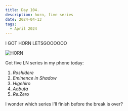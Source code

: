 ```yaml
---
title: Day 104.
description: horn, five series
date: 2024-04-13
tags: 
  - April 2024
---
```


I GOT HORN LETSGOOOOOO

![HORN](https://cdn.discordapp.com/attachments/1103224006586417152/1228398650674385007/Screenshot_2024-04-13_003708.png?ex=662be664&is=66197164&hm=230a16784a124c43d5f7d88260019e451e077d5d4b2437fd49623255f1d75584&)

Got five LN series in my phone today:

1. *Roshidere*
2. *Eminence in Shadow*
3. *Higehiro*
4. *Aobuta*
5. *Re:Zero*

I wonder which series I'll finish before the break is over?
